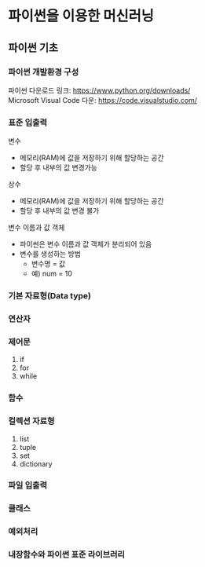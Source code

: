 # 파이썬을 이용한 머신러닝 

## 파이썬 기초

### 파이썬 개발환경 구성
파이썬 다운로드 링크: https://www.python.org/downloads/   
Microsoft Visual Code 다운: https://code.visualstudio.com/

### 표준 입출력
변수
* 메모리(RAM)에 값을 저장하기 위해 할당하는 공간
* 할당 후 내부의 값 변경가능

상수
* 메모리(RAM)에 값을 저장하기 위해 할당하는 공간
* 할당 후 내부의 값 변경 불가

변수 이름과 값 객체
* 파이썬은 변수 이름과 값 객체가 분리되어 있음
* 변수를 생성하는 방법
  - 변수명 = 값
  - 예) num = 10

### 기본 자료형(Data type)

### 연산자

### 제어문
1. if
2. for
3. while

### 함수

### 컬렉션 자료형
1. list
2. tuple
3. set
4. dictionary

### 파일 입출력

### 클래스

### 예외처리

### 내장함수와 파이썬 표준 라이브러리
